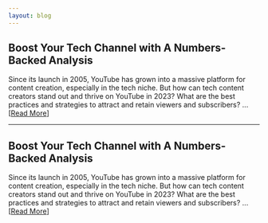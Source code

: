 ```yaml
---
layout: blog
---
```

## <span class="post-title"></span> Boost Your Tech Channel with A Numbers-Backed Analysis

Since its launch in 2005, YouTube has grown into a massive platform for content creation, especially in the tech niche. But how can tech content creators stand out and thrive on YouTube in 2023? What are the best practices and strategies to attract and retain viewers and subscribers? ... [[Read More](posts/youtube_analysis.md)]

---

## <span class="post-title"></span> Boost Your Tech Channel with A Numbers-Backed Analysis

Since its launch in 2005, YouTube has grown into a massive platform for content creation, especially in the tech niche. But how can tech content creators stand out and thrive on YouTube in 2023? What are the best practices and strategies to attract and retain viewers and subscribers? ... [[Read More](posts/youtube_analysis.md)]
